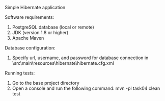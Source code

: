 Simple Hibernate application

Software requirements:
1. PostgreSQL database (local or remote)
2. JDK (version 1.8 or higher)
3. Apache Maven

Database configuration:
1. Specify url, username, and password for database connection in \src\main\resources\hibernate\hibernate.cfg.xml

Running tests:
1. Go to the base project directory
2. Open a console and run the following command:
mvn -pl task04 clean test
